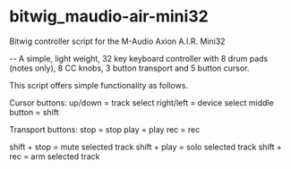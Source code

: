bitwig_maudio-air-mini32
========================

Bitwig controller script for the M-Audio Axion A.I.R. Mini32

-- A simple, light weight, 32 key keyboard controller with 8 drum pads (notes only), 8 CC knobs, 3 button transport and 5 button cursor.

This script offers simple functionality as follows.

Cursor buttons:
up/down = track select
right/left = device select
middle button = shift

Transport buttons:
stop = stop
play = play
rec = rec

shift + stop = mute selected track
shift + play = solo selected track
shift + rec = arm selected track
